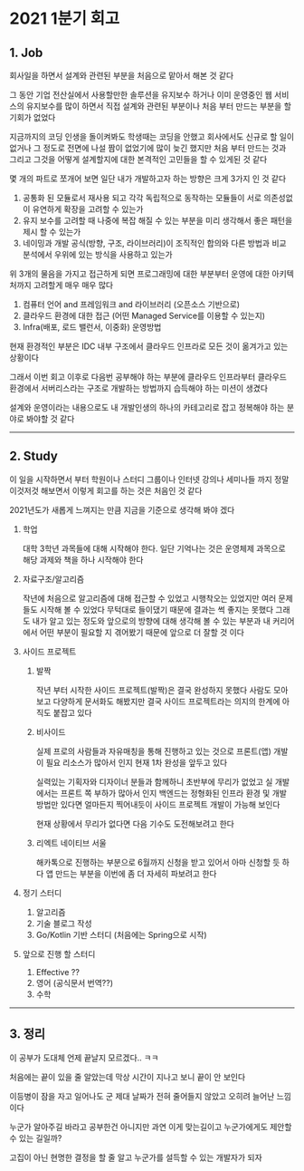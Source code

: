 # 2021 1분기 회고 

## 1. Job

회사일을 하면서 설계와 관련된 부분을 처음으로 맡아서 해본 것 같다

그 동안 기업 전산실에서 사용할만한 솔루션을 유지보수 하거나 이미 운영중인 웹 서비스의 유지보수를 많이 하면서 직접 설계와 관련된 부분이나 처음 부터 만드는 부분을 할 기회가 없었다 

지금까지의 코딩 인생을 돌이켜봐도 학생때는 코딩을 안했고 회사에서도 신규로 할 일이 없거나 그 정도로 전면에 나설 짬이 없었기에 많이 늦긴 했지만 처음 부터 만드는 것과 그리고 그것을 어떻게 설계할지에 대한 본격적인 고민들을 할 수 있게된 것 같다 

몇 개의 파트로 쪼개어 보면 일단 내가 개발하고자 하는 방향은 크게 3가지 인 것 같다 

1. 공통화 된 모듈로서 재사용 되고 각각 독립적으로 동작하는 모듈들이 서로 의존성없이 유연하게 확장을 고려할 수 있는가 
2. 유지 보수를 고려할 때 나중에 복잡 해질 수 있는 부분을 미리 생각해서 좋은 패턴을 제시 할 수 있는가 
3. 네이밍과 개발 공식(방향, 구조, 라이브러리)이 조직적인 합의와 다른 방법과 비교 분석에서 우위에 있는 방식을 사용하고 있는가

위 3개의 물음을 가지고 접근하게 되면 프로그래밍에 대한 부분부터 운영에 대한 아키텍처까지 고려할게 매우 매우 많다 

1. 컴퓨터 언어 and 프레임워크 and 라이브러리 (오픈소스 기반으로)
2. 클라우드 환경에 대한 접근 (어떤 Managed Service를 이용할 수 있는지)
3. Infra(배포, 로드 밸런서, 이중화) 운영방법 

현재 환경적인 부분은 IDC 내부 구조에서 클라우드 인프라로 모든 것이 옮겨가고 있는 상황이다 

그래서 이번 회고 이후로 다음번 공부해야 하는 부분에 클라우드 인프라부터 클라우드 환경에서 서버리스라는 구조로 개발하는 방법까지 습득해야 하는 미션이 생겼다 

설계와 운영이라는 내용으로도 내 개발인생의 하나의 카테고리로 잡고 정복해야 하는 분야로 봐야할 것 같다

---

## 2. Study

이 일을 시작하면서 부터 학원이나 스터디 그룹이나 인터넷 강의나 세미나들 까지 정말 이것저것 해보면서 이렇게 회고를 하는 것은 처음인 것 같다 

2021년도가 새롭게 느껴지는 만큼 지금을 기준으로 생각해 봐야 겠다 

1. 학업
   
   대학 3학년 과목들에 대해 시작해야 한다. 일단 기억나는 것은 운영체제 과목으로 해당 과제와 책을 하나 시작해야 한다 

2. 자료구조/알고리즘
   
   작년에 처음으로 알고리즘에 대해 접근할 수 있었고 시행착오는 있었지만 여러 문제들도 시작해 볼 수 있었다 무턱대로 들이댔기 때문에 결과는 썩 좋지는 못했다 
   그래도 내가 알고 있는 정도와 앞으로의 방향에 대해 생각해 볼 수 있는 부분과 내 커리어에서 어떤 부분이 필요할 지 겪어봤기 때문에 앞으로 더 잘할 것 이다 

3. 사이드 프로젝트 

    1. 발짝

        작년 부터 시작한 사이드 프로젝트(발짝)은 결국 완성하지 못했다 사람도 모아보고 다양하게 문서화도 해봤지만 결국 사이드 프로젝트라는 의지의 한계에 아직도 붙잡고 있다 
    
    2. 비사이드
    
        실제 프로의 사람들과 자유매칭을 통해 진행하고 있는 것으로 프론트(앱) 개발이 필요 리소스가 많아서 인지 현재 1차 완성을 앞두고 있다
        
        실력있는 기획자와 디자이너 분들과 함께하니 초반부에 무리가 없었고 실 개발에서는 프론트 쪽 부하가 많아서 인지 백엔드는 정형화된 인프라 환경 및 개발 방법만 있다면 얼마든지 찍어내듯이 사이드 프로젝트 개발이 가능해 보인다 

        현재 상황에서 무리가 없다면 다음 기수도 도전해보려고 한다 

    3. 리엑트 네이티브 서울

        해카톡으로 진행하는 부분으로 6월까지 신청을 받고 있어서 아마 신청할 듯 하다 
        앱 만드는 부분을 이번에 좀 더 자세히 파보려고 한다   

4. 정기 스터디 

    1. 알고리즘 
    2. 기술 블로그 작성 
    3. Go/Kotlin 기반 스터디 (처음에는 Spring으로 시작)

5. 앞으로 진행 할 스터디 

    1. Effective ?? 
    2. 영어 (공식문서 번역??)
    3. 수학

--- 

## 3. 정리 

이 공부가 도대체 언제 끝날지 모르겠다.. ㅋㅋ 

처음에는 끝이 있을 줄 알았는데 막상 시간이 지나고 보니 끝이 안 보인다

이등병이 잠을 자고 일어나도 군 제대 날짜가 전혀 줄어들지 않았고 오히려 늘어난 느낌이다 

누군가 알아주길 바라고 공부한건 아니지만 과연 이게 맞는길이고 누군가에게도 제안할 수 있는 길일까?

고집이 아닌 현명한 결정을 할 줄 알고 누군가를 설득할 수 있는 개발자가 되자 